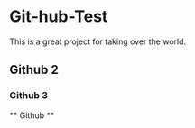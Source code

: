 # Git-hub-Test
This is a great project for taking over the world.
## Github 2
### Github 3
** Github **
